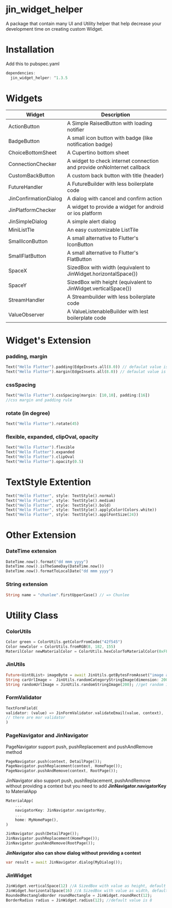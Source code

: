# jin_widget_helper

A package that contain many UI and Utility helper that help decrease your development time on creating custom Widget.

# Installation

Add this to pubspec.yaml

```dart
dependencies:
  jin_widget_helper: ^1.3.5
```

# Widgets

| Widget                | Description                                                             |
| --------------------- | ----------------------------------------------------------------------- |
| ActionButton          | A Simple RaisedButton with loading notifier                             |
| BadgeButton           | A small icon button with badge (like notification badge)                |
| ChoiceBottomSheet     | A Cupertino bottom sheet                                                |
| ConnectionChecker     | A widget to check internet connection and provide onNoInternet callback |
| CustomBackButton      | A custom back button with title (header)                                |
| FutureHandler         | A FutureBuilder with less boilerplate code                              |
| JinConfirmationDialog | A dialog with cancel and confirm action                                 |
| JinPlatformChecker    | A widget to provide a widget for android or ios platform                |
| JinSimpleDialog       | A simple alert dialog                                                   |
| MiniListTle           | An easy customizable ListTile                                           |
| SmallIconButton       | A small alternative to Flutter's IconButton                             |
| SmallFlatButton       | A small alternative to Flutter's FlatButton                             |
| SpaceX                | SizedBox with width (equivalent to JinWidget.horizontalSpace())         |
| SpaceY                | SizedBox with height (equivalent to JinWidget.verticalSpace())          |
| StreamHandler         | A Streambuilder with less boilerplate code                              |
| ValueObserver         | A ValueListenableBuilder with lest boilerplate code                     |

# Widget's Extension

### padding, margin

```dart
Text("Hello Flutter").padding(EdgeInsets.all(8.0)) // defaulat value is EdgeInsets.all(8.0)
Text("Hello Flutter").margin(EdgeInsets.all(8.0)) // defaulat value is EdgeInsets.all(8.0)
```

### cssSpacing

```dart
Text("Hello Flutter").cssSpacing(margin: [10,10], padding:[16])
//css margin and padding rule
```

### rotate (in degree)

```dart
Text("Hello Flutter").rotate(45)
```

### flexible, expanded, clipOval, opacity

```dart
Text("Hello Flutter").flexible
Text("Hello Flutter").expanded
Text("Hello Flutter").clipOval
Text("Hello Flutter").opacity(0.5)
```

# TextStyle Extention

```dart
Text("Hello Flutter", style: TextStyle().normal)
Text("Hello Flutter", style: TextStyle().medium)
Text("Hello Flutter", style: TextStyle().bold)
Text("Hello Flutter", style: TextStyle().applyColor(Colors.white))
Text("Hello Flutter", style: TextStyle().applFontSize(24))
```

# Other Extension

### DateTime extension

```dart
DateTime.now().format("dd mmm yyyy")
DateTime.now().isTheSameDay(DateTime.now())
DateTime.now().formatToLocalDate("dd mmm yyyy")
```

### String extension

```dart
String name = "chunlee".firstUpperCase() // => Chunlee
```

# Utility Class

### ColorUtils

```dart
Color green = ColorUtils.getColorFromCode("42f545")
Color newColor = ColorUtils.fromRGB(8, 182, 155)
MaterilColor newMaterialColor = ColorUtils.hexColorToMaterialColor(0xFF869CF4)
```

### JinUtils

```dart
Future<Uint8List> imageByte = await JinUtils.getBytesFromAsset("image asset path", 200); //200 is imagewidth
String carUrlImage =  JinUtils.randomCategoryStringImage(dimension: 200, category: "car"); //get image url with given dimension and category
String randomUrlImage = JinUtils.randomStringImage(200); //get random image url with given dimension
```

### FormValidator

```dart
TextFormField(
validator: (value) => JinFormValidator.validateEmail(value, context),
// there are mor validator
)
```

### PageNavigator and JinNavigator

PageNavigator support push, pushReplacement and pushAndRemove method

```dart
PageNavigator.push(context, DetailPage());
PageNavigator.pushReplacement(context, HomePage());
PageNavigator.pushAndRemove(context, RootPage());
```

JinNavigator also support push, pushReplacement, pushAndRemove without providing a context
but you need to add **JinNavigator.navigatorKey** to MaterialApp

```dart
MaterialApp(
    ...
    navigatorKey: JinNavigator.navigatorKey,
    ...
    home: MyHomePage(),
)
```

```dart
JinNavigator.push(DetailPage());
JinNavigator.pushReplacement(HomePage());
JinNavigator.pushAndRemove(RootPage());
```

**JinNavigator also can show dialog without providing a context**

```dart
var result = await JinNavigator.dialog(MyDialog());
```

### JinWidget

```dart
JinWidget.verticalSpace(12) //A SizedBox with value as height, default value is 8
JinWidget.horizontalSpace(16) //A SizedBox with value as width, default value is 8
RoundedRectangleBorder roundRectangle = JinWidget.roundRect(12);
BorderRadius radius = JinWidget.radius(12); //default value is 8
```
